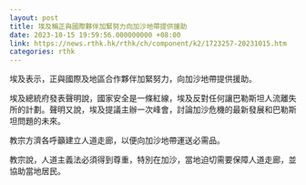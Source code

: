 ```yaml
---
layout: post
title: 埃及稱正與國際夥伴加緊努力向加沙地帶提供援助
date: 2023-10-15 19:59:56.000000000 +08:00
link: https://news.rthk.hk/rthk/ch/component/k2/1723257-20231015.htm
categories: rthk
---
```


埃及表示，正與國際及地區合作夥伴加緊努力，向加沙地帶提供援助。

埃及總統府發表聲明說，國家安全是一條紅線，埃及反對任何讓巴勒斯坦人流離失所的計劃。聲明又說，埃及提議主辦一次峰會，討論加沙危機的最新發展和巴勒斯坦問題的未來。

教宗方濟各呼籲建立人道走廊，以便向加沙地帶運送必需品。 

教宗說，人道主義法必須得到尊重，特別在加沙，當地迫切需要保障人道走廊，並協助當地居民。
